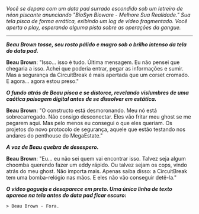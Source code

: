 _Você se depara com um data pad surrado escondido sob um letreiro de néon piscante anunciando "BioSyn Bioware - Melhore Sua Realidade." Sua tela pisca de forma errática, exibindo um log de vídeo fragmentado. Você aperta o play, esperando alguma pista sobre as operações da gangue._

---

**_Beau Brown tosse, seu rosto pálido e magro sob o brilho intenso da tela do data pad._**

**Beau Brown**: "Isso... isso é tudo. Última mensagem. Eu não pensei que chegaria a isso. Achei que poderia entrar, pegar as informações e sumir. Mas a segurança da CircuitBreak é mais apertada que um corset cromado. E agora... agora estou preso."

**_O fundo atrás de Beau pisca e se distorce, revelando vislumbres de uma caótica paisagem digital antes de se dissolver em estática._**

**Beau Brown**: "O constructo está desmoronando. Meu nó está sobrecarregado. Não consigo desconectar. Eles vão fritar meu ghost se me pegarem aqui. Mas pelo menos eu consegui o que eles queriam. Os projetos do novo protocolo de segurança, aquele que estão testando nos andares do penthouse do MegaEstate."

**_A voz de Beau quebra de desespero._**

**Beau Brown**: "Eu... eu não sei quem vai encontrar isso. Talvez seja algum choomba querendo fazer um eddy rápido. Ou talvez sejam os cops, vindo atrás do meu ghost. Não importa mais. Apenas saiba disso: a CircuitBreak tem uma bomba-relógio nas mãos. E eles não vão conseguir detê-la."

**_O vídeo gagueja e desaparece em preto. Uma única linha de texto aparece na tela antes do data pad ficar escuro:_**

`> Beau Brown - Fora.`
